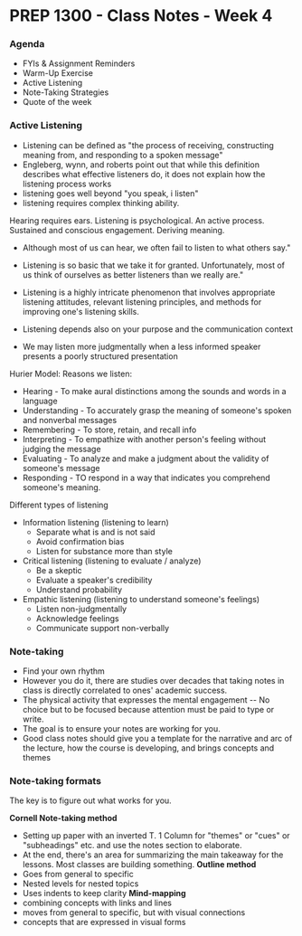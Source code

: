 # PREP 1300 - Class Notes - Week 4 
### Agenda
- FYIs & Assignment Reminders
- Warm-Up Exercise
- Active Listening
- Note-Taking Strategies
- Quote of the week

###  Active Listening
- Listening can be defined as "the process of receiving, constructing meaning from, and responding to a spoken message"
- Engleberg, wynn, and roberts point out that while this definition describes what effective listeners do, it does not explain how the listening process works
- listening goes well beyond "you speak, i listen"
- listening requires complex thinking ability. 

Hearing requires ears. Listening is psychological. An active process. Sustained and conscious engagement. Deriving meaning.
- Although most of us can hear, we often fail to listen to what others say."
- Listening is so basic that we take it for granted. Unfortunately, most of us think of ourselves as better listeners than we really are."

- Listening is a highly intricate phenomenon that involves appropriate listening attitudes, relevant listening principles, and methods for improving one's listening skills. 
- Listening depends also on your purpose and the communication context
- We may listen more judgmentally when a less informed speaker presents a poorly structured presentation

Hurier Model: Reasons we listen:
* Hearing - To make aural distinctions among the sounds and words in a language
* Understanding - To accurately grasp the meaning of someone's spoken and nonverbal messages
* Remembering - To store, retain, and recall info
* Interpreting - To empathize with another person's feeling without judging the message
* Evaluating - To analyze and make a judgment about the validity of someone's message
* Responding - TO respond in a way that indicates you comprehend someone's meaning.

Different types of listening
- Information listening (listening to learn)
  - Separate what is and is not said
  - Avoid confirmation bias
  - Listen for substance more than style
- Critical listening (listening to evaluate / analyze)
  - Be a skeptic
  - Evaluate a speaker's credibility
  - Understand probability
- Empathic listening (listening to understand someone's feelings)
  - Listen non-judgmentally
  - Acknowledge feelings
  - Communicate support non-verbally

### Note-taking
- Find your own rhythm
- However you do it, there are studies over decades that taking notes in class is directly correlated to ones' academic success.
- The physical activity that expresses the mental engagement -- No choice but to be focused because attention must be paid to type or write. 
- The goal is to ensure your notes are working for you.
- Good class notes should give you a template for the narrative and arc of the lecture, how the course is developing, and brings concepts and themes

### Note-taking formats
The key is to figure out what works for you.

**Cornell Note-taking method**
- Setting up paper with an inverted T. 1 Column for "themes" or "cues" or "subheadings" etc. and use the notes section to elaborate. 
- At the end, there's an area for summarizing the main takeaway for the lessons. Most classes are building something.
**Outline method**
- Goes from general to specific
- Nested levels for nested topics
- Uses indents to keep clarity
**Mind-mapping**
- combining concepts with links and lines
- moves from general to specific, but with visual connections
- concepts that are expressed in visual forms

